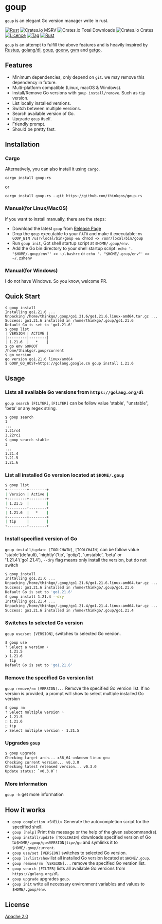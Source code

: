 # goup

`goup` is an elegant Go version manager write in rust.

[![Rust](https://github.com/thinkgos/goup-rs/actions/workflows/rust.yml/badge.svg?branch=main)](https://github.com/thinkgos/goup-rs/actions/workflows/rust.yml)
![Crates.io MSRV](https://img.shields.io/crates/msrv/goup-rs)
![Crates.io Total Downloads](https://img.shields.io/crates/d/goup-rs)
![Crates.io Crates](https://img.shields.io/crates/v/goup-rs?style=flat-square)
[![Licence](https://img.shields.io/github/license/thinkgos/goup-rs)](https://raw.githubusercontent.com/thinkgos/goup-rs/main/LICENSE)
[![Tag](https://img.shields.io/github/v/tag/thinkgos/goup-rs)](https://github.com/thinkgos/goup-rs/tags)
[![Rust](https://github.com/thinkgos/goup-rs/actions/workflows/rust.yml/badge.svg?branch=main)](https://github.com/thinkgos/goup-rs/actions/workflows/rust.yml)

`goup` is an attempt to fulfill the above features and is heavily inspired by [Rustup](https://rustup.rs/), [golang/dl](https://github.com/golang/dl), [goup](https://github.com/owenthereal/goup), [goenv](https://github.com/syndbg/goenv), [gvm](https://github.com/moovweb/gvm) and [getgo](https://github.com/golang/tools/tree/master/cmd/getgo).

## Features

- Minimum dependencies, only depend on `git`. we may remove this dependency in future.
- Multi-platform compatible (Linux, macOS & Windows).
- Install/Remove Go versions with `goup install/remove`. Such as `tip` version.
- List locally installed versions.
- Switch between multiple versions.
- Search available version of Go.
- Upgrade `goup` itself.
- Friendly prompt.
- Should be pretty fast.

## Installation

### Cargo

Alternatively, you can also install it using `cargo`.

```shell
cargo install goup-rs
```

or

```shell
cargo install goup-rs --git https://github.com/thinkgos/goup-rs
```

### Manual(for Linux/MacOS)

If you want to install manually, there are the steps:

- Download the latest `goup` from [Release Page](https://github.com/thinkgos/goup-rs/releases)
- Drop the `goup` executable to your `PATH` and make it executable: `mv GOUP_BIN /usr/local/bin/goup && chmod +x /usr/local/bin/goup`
- Run `goup init`, Got shell startup script at `$HOME/.goup/env`.
- Add the Go bin directory to your shell startup script: `echo '. "$HOME/.goup/env"' >> ~/.bashrc` or `echo '. "$HOME/.goup/env"' >> ~/.zshenv`

### Manual(for Windows)

I do not have Windows. So you know, welcome PR.

## Quick Start

```shell
$ goup install
Installing go1.21.6 ...
Unpacking /home/thinkgo/.goup/go1.21.6/go1.21.6.linux-amd64.tar.gz ...
Success: go1.21.6 installed in /home/thinkgo/.goup/go1.21.6
Default Go is set to 'go1.21.6'
$ goup list
| VERSION | ACTIVE |
|---------|--------|
| 1.21.6  |   *    |
$ go env GOROOT
/home/thinkgo/.goup/current
$ go version
go version go1.21.6 linux/amd64
$ GOUP_GO_HOST=https://golang.google.cn goup install 1.21.6
```

## Usage

### Lists all available Go versions from `https://golang.org/dl`

`goup search [FILTER]`, `[FILTER]` can be follow value 'stable', "unstable", 'beta' or any regex string.

```bash
$ goup search
1
...
1.21rc4
1.22rc1
$ goup search stable
1
...
1.21.4
1.21.5
1.21.6
```

### List all installed Go version located at `$HOME/.goup`

```bash
$ goup list 
+---------+--------+
| Version | Active |
+---------+--------+
| 1.21.5  |        |
+---------+--------+
| 1.21.6  |   *    |
+---------+--------+
| tip     |        |
+---------+--------+
```

### Install specified version of Go

`goup install/update [TOOLCHAIN]`, `[TOOLCHAIN]` can be follow value 'stable'(default), 'nightly'('tip', 'gotip'), 'unstable', 'beta' or '1.21.4'('go1.21.4'), `--dry` flag means only install the version, but do not switch

```bash
$ goup install
Installing go1.21.6 ...
Unpacking /home/thinkgo/.goup/go1.21.6/go1.21.6.linux-amd64.tar.gz ...
Success: go1.21.6 installed in /home/thinkgo/.goup/go1.21.6
Default Go is set to 'go1.21.6'
$ goup install 1.21.4 --dry
Installing go1.21.4 ...
Unpacking /home/thinkgo/.goup/go1.21.4/go1.21.4.linux-amd64.tar.gz ...
Success: go1.21.6 installed in /home/thinkgo/.goup/go1.21.4
```

### Switches to selected Go version

`goup use/set [VERSION]`, switches to selected Go version.

```bash
$ goup use 
? Select a version ›
  1.21.5
❯ 1.21.6
  tip
Default Go is set to 'go1.21.6'
```

### Remove the specified Go version list

`goup remove/rm [VERSION]...` Remove the specified Go version list. If no version is provided, a prompt will show to select multiple installed Go version

```bash
$ goup rm
? Select multiple version ›
✔ 1.21.5
⬚ 1.21.6
⬚ tip
✔ Select multiple version · 1.21.5
```

### Upgrades `goup`

```bash
$ goup upgrade
Checking target-arch... x86_64-unknown-linux-gnu
Checking current version... v0.3.0
Checking latest released version... v0.3.0
Update status: `v0.3.0`!
```

### More information

`goup -h` get more information

## How it works

- `goup completion <SHELL>` Generate the autocompletion script for the specified shell.
- `goup [help]` Print this message or the help of the given subcommand(s).
- `goup install/update [TOOLCHAIN]` downloads specified version of Go to`$HOME/.goup/go<VERSION|tip>/go` and symlinks it to `$HOME/.goup/current`.
- `goup use/set [VERSION]` switches to selected Go version.
- `goup ls/list/show` list all installed Go version located at `$HOME/.goup`.
- `goup remove/rm [VERSION]...` remove the specified Go version list.
- `goup search [FILTER]` lists all available Go versions from `https://golang.org/dl`.
- `goup upgrade` upgrades `goup`.
- `goup init` write all necessary environment variables and values to `$HOME/.goup/env`.

## License

[Apache 2.0](LICENSE)
